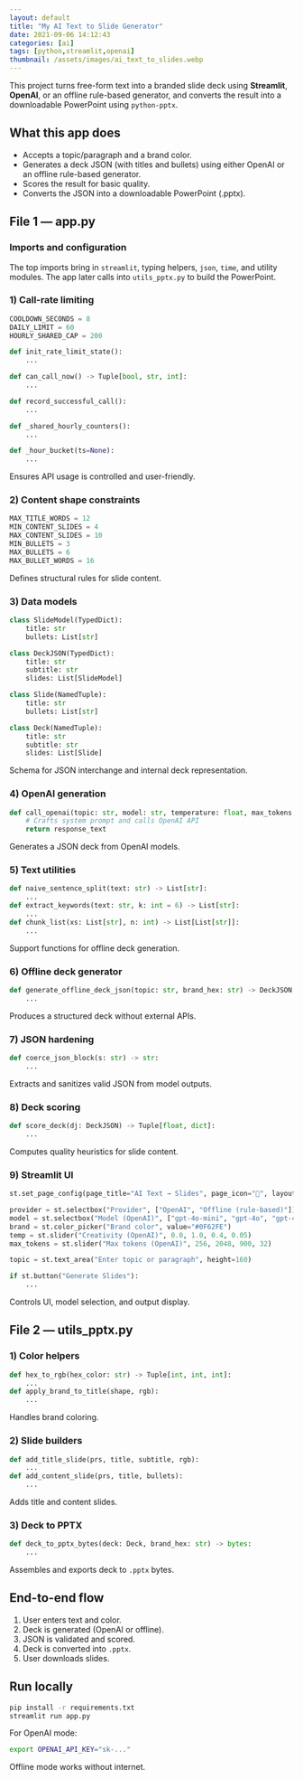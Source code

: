 ```yaml
---
layout: default
title: "My AI Text to Slide Generator"
date: 2021-09-06 14:12:43
categories: [ai]
tags: [python,streamlit,openai]
thumbnail: /assets/images/ai_text_to_slides.webp
---
```


This project turns free-form text into a branded slide deck using **Streamlit**, **OpenAI**, or an offline rule-based generator, and converts the result into a downloadable PowerPoint using `python-pptx`.

## What this app does

- Accepts a topic/paragraph and a brand color.  
- Generates a deck JSON (with titles and bullets) using either OpenAI or an offline rule-based generator.  
- Scores the result for basic quality.  
- Converts the JSON into a downloadable PowerPoint (.pptx).

## File 1 — app.py

### Imports and configuration

The top imports bring in `streamlit`, typing helpers, `json`, `time`, and utility modules. The app later calls into `utils_pptx.py` to build the PowerPoint.

### 1) Call-rate limiting

```python
COOLDOWN_SECONDS = 8
DAILY_LIMIT = 60
HOURLY_SHARED_CAP = 200

def init_rate_limit_state():
    ...

def can_call_now() -> Tuple[bool, str, int]:
    ...

def record_successful_call():
    ...

def _shared_hourly_counters():
    ...

def _hour_bucket(ts=None):
    ...
```

Ensures API usage is controlled and user-friendly.

### 2) Content shape constraints

```python
MAX_TITLE_WORDS = 12
MIN_CONTENT_SLIDES = 4
MAX_CONTENT_SLIDES = 10
MIN_BULLETS = 3
MAX_BULLETS = 6
MAX_BULLET_WORDS = 16
```

Defines structural rules for slide content.

### 3) Data models

```python
class SlideModel(TypedDict):
    title: str
    bullets: List[str]

class DeckJSON(TypedDict):
    title: str
    subtitle: str
    slides: List[SlideModel]

class Slide(NamedTuple):
    title: str
    bullets: List[str]

class Deck(NamedTuple):
    title: str
    subtitle: str
    slides: List[Slide]
```

Schema for JSON interchange and internal deck representation.

### 4) OpenAI generation

```python
def call_openai(topic: str, model: str, temperature: float, max_tokens: int) -> str:
    # Crafts system prompt and calls OpenAI API
    return response_text
```

Generates a JSON deck from OpenAI models.

### 5) Text utilities

```python
def naive_sentence_split(text: str) -> List[str]:
    ...
def extract_keywords(text: str, k: int = 6) -> List[str]:
    ...
def chunk_list(xs: List[str], n: int) -> List[List[str]]:
    ...
```

Support functions for offline deck generation.

### 6) Offline deck generator

```python
def generate_offline_deck_json(topic: str, brand_hex: str) -> DeckJSON:
    ...
```

Produces a structured deck without external APIs.

### 7) JSON hardening

```python
def coerce_json_block(s: str) -> str:
    ...
```

Extracts and sanitizes valid JSON from model outputs.

### 8) Deck scoring

```python
def score_deck(dj: DeckJSON) -> Tuple[float, dict]:
    ...
```

Computes quality heuristics for slide content.

### 9) Streamlit UI

```python
st.set_page_config(page_title="AI Text → Slides", page_icon="📑", layout="wide")

provider = st.selectbox("Provider", ["OpenAI", "Offline (rule-based)"])
model = st.selectbox("Model (OpenAI)", ["gpt-4o-mini", "gpt-4o", "gpt-4.1-mini"])
brand = st.color_picker("Brand color", value="#0F62FE")
temp = st.slider("Creativity (OpenAI)", 0.0, 1.0, 0.4, 0.05)
max_tokens = st.slider("Max tokens (OpenAI)", 256, 2048, 900, 32)

topic = st.text_area("Enter topic or paragraph", height=160)

if st.button("Generate Slides"):
    ...
```

Controls UI, model selection, and output display.

## File 2 — utils_pptx.py

### 1) Color helpers

```python
def hex_to_rgb(hex_color: str) -> Tuple[int, int, int]:
    ...
def apply_brand_to_title(shape, rgb):
    ...
```

Handles brand coloring.

### 2) Slide builders

```python
def add_title_slide(prs, title, subtitle, rgb):
    ...
def add_content_slide(prs, title, bullets):
    ...
```

Adds title and content slides.

### 3) Deck to PPTX

```python
def deck_to_pptx_bytes(deck: Deck, brand_hex: str) -> bytes:
    ...
```

Assembles and exports deck to `.pptx` bytes.

## End-to-end flow

1. User enters text and color.  
2. Deck is generated (OpenAI or offline).  
3. JSON is validated and scored.  
4. Deck is converted into `.pptx`.  
5. User downloads slides.

## Run locally

```bash
pip install -r requirements.txt
streamlit run app.py
```

For OpenAI mode:

```bash
export OPENAI_API_KEY="sk-..."
```

Offline mode works without internet.
